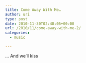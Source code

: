 ```yaml
---
title: Come Away With Me…
author: uri
type: post
date: 2010-11-30T02:48:05+00:00
url: /2010/11/come-away-with-me-2/
categories:
  - music

---
```

&#8230; And we&#8217;ll kiss